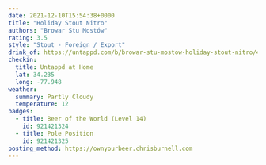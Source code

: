 ```yaml
---
date: 2021-12-10T15:54:38+0000
title: "Holiday Stout Nitro"
authors: "Browar Stu Mostów"
rating: 3.5
style: "Stout - Foreign / Export"
drink_of: https://untappd.com/b/browar-stu-mostow-holiday-stout-nitro/4587371
checkin:
  title: Untappd at Home
  lat: 34.235
  long: -77.948
weather:
  summary: Partly Cloudy
  temperature: 12
badges:
  - title: Beer of the World (Level 14)
    id: 921421324
  - title: Pole Position
    id: 921421325
posting_method: https://ownyourbeer.chrisburnell.com
---
```

